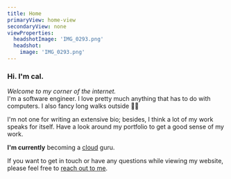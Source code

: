 ```yaml
---
title: Home
primaryView: home-view
secondaryView: none
viewProperties:
  headshotImage: 'IMG_0293.png'
  headshot:
    image: 'IMG_0293.png'
---
```



### Hi. I'm cal. <hand-wave />

*Welcome to my corner of the internet.* \
I'm a software engineer. I love pretty much anything that has to do with computers. I also fancy long walks outside 🚶‍♂️

I'm not one for writing an extensive bio; besides, I think a lot of my work speaks for itself. Have a look around my portfolio to get a good sense of my work.

**I'm currently** becoming a [cloud](/cloud) guru.

If you want to get in touch or have any questions while viewing my website, please feel free to [reach out to me](/contact).

